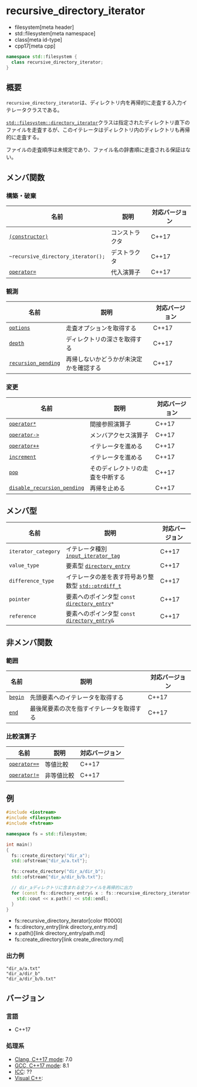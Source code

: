 # recursive_directory_iterator
* filesystem[meta header]
* std::filesystem[meta namespace]
* class[meta id-type]
* cpp17[meta cpp]

```cpp
namespace std::filesystem {
  class recursive_directory_iterator;
}
```

## 概要
`recursive_directory_iterator`は、ディレクトリ内を再帰的に走査する入力イテレータクラスである。

[`std::filesystem::directory_iterator`](directory_iterator.md)クラスは指定されたディレクトリ直下のファイルを走査するが、このイテレータはディレクトリ内のディレクトリも再帰的に走査する。

ファイルの走査順序は未規定であり、ファイル名の辞書順に走査される保証はない。


## メンバ関数
### 構築・破棄

| 名前 | 説明 | 対応バージョン |
|------|------|-------|
| [`(constructor)`](recursive_directory_iterator/op_constructor.md) | コンストラクタ | C++17 |
| `~recursive_directory_iterator();`                                | デストラクタ | C++17 |
| [`operator=`](recursive_directory_iterator/op_assign.md)          | 代入演算子 | C++17 |


### 観測

| 名前 | 説明 | 対応バージョン |
|------|------|-------|
| [`options`](recursive_directory_iterator/options.md) | 走査オプションを取得する | C++17 |
| [`depth`](recursive_directory_iterator/depth.md) | ディレクトリの深さを取得する | C++17 |
| [`recursion_pending`](recursive_directory_iterator/recursion_pending.md) | 再帰しないかどうかが未決定かを確認する | C++17 |


### 変更

| 名前 | 説明 | 対応バージョン |
|------|------|-------|
| [`operator*`](recursive_directory_iterator/op_deref.md)      | 間接参照演算子 | C++17 |
| [`operator->`](recursive_directory_iterator/op_arrow.md)     | メンバアクセス演算子 | C++17 |
| [`operator++`](recursive_directory_iterator/op_increment.md) | イテレータを進める | C++17 |
| [`increment`](recursive_directory_iterator/increment.md)     | イテレータを進める | C++17 |
| [`pop`](recursive_directory_iterator/pop.md)                 | そのディレクトリの走査を中断する | C++17 |
| [`disable_recursion_pending`](recursive_directory_iterator/disable_recursion_pending.md) | 再帰を止める | C++17 |


## メンバ型

| 名前 | 説明 | 対応バージョン |
|------|------|----------------|
| `iterator_category` | イテレータ種別 [`input_iterator_tag`](/reference/iterator/iterator_tag.md) | C++17 |
| `value_type` | 要素型 [`directory_entry`](directory_entry.md) | C++17 |
| `difference_type` | イテレータの差を表す符号あり整数型 [`std::ptrdiff_t`](/reference/cstddef/ptrdiff_t.md) | C++17 |
| `pointer` | 要素へのポインタ型 `const` [`directory_entry`](directory_entry.md)`*` | C++17 |
| `reference` | 要素へのポインタ型 `const` [`directory_entry`](directory_entry.md)`&` | C++17 |


## 非メンバ関数
### 範囲

| 名前 | 説明 | 対応バージョン |
|------|------|----------------|
| [`begin`](recursive_directory_iterator/begin_free.md.nolink) | 先頭要素へのイテレータを取得する | C++17 |
| [`end`](recursive_directory_iterator/end_free.md.nolink)     | 最後尾要素の次を指すイテレータを取得する | C++17 |

### 比較演算子

| 名前 | 説明 | 対応バージョン |
|------------------------------------------------------|-------------|-------|
| [`operator==`](recursive_directory_iterator/op_equal.md.nolink)     | 等値比較 | C++17 |
| [`operator!=`](recursive_directory_iterator/op_not_equal.md.nolink) | 非等値比較 | C++17 |


## 例
```cpp example
#include <iostream>
#include <filesystem>
#include <fstream>

namespace fs = std::filesystem;

int main()
{
  fs::create_directory("dir_a");
  std::ofstream{"dir_a/a.txt"};

  fs::create_directory("dir_a/dir_b");
  std::ofstream{"dir_a/dir_b/b.txt"};

  // dir_aディレクトリに含まれる全ファイルを再帰的に出力
  for (const fs::directory_entry& x : fs::recursive_directory_iterator("dir_a")) {
    std::cout << x.path() << std::endl;
  }
}
```
* fs::recursive_directory_iterator[color ff0000]
* fs::directory_entry[link directory_entry.md]
* x.path()[link directory_entry/path.md]
* fs::create_directory[link create_directory.md]

### 出力例
```
"dir_a/a.txt"
"dir_a/dir_b"
"dir_a/dir_b/b.txt"
```

## バージョン
### 言語
- C++17

### 処理系
- [Clang, C++17 mode](/implementation.md#clang): 7.0
- [GCC, C++17 mode](/implementation.md#gcc): 8.1
- [ICC](/implementation.md#icc): ??
- [Visual C++](/implementation.md#visual_cpp):
